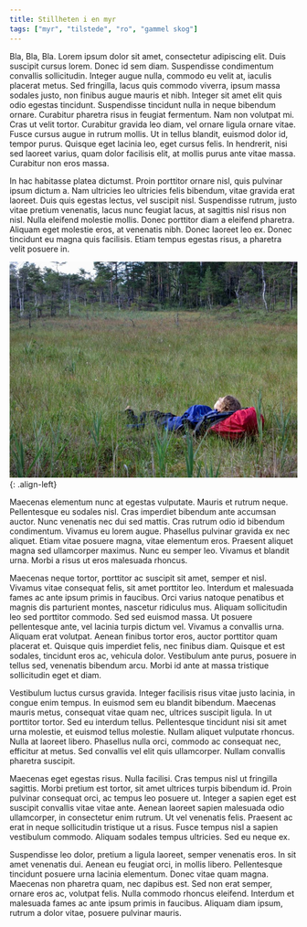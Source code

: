 ```yaml
---
title: Stillheten i en myr
tags: ["myr", "tilstede", "ro", "gammel skog"]
---
```


Bla, Bla, Bla. Lorem ipsum dolor sit amet, consectetur adipiscing elit. Duis suscipit cursus lorem. Donec id sem diam. Suspendisse condimentum convallis sollicitudin. Integer augue nulla, commodo eu velit at, iaculis placerat metus. Sed fringilla, lacus quis commodo viverra, ipsum massa sodales justo, non finibus augue mauris et nibh. Integer sit amet elit quis odio egestas tincidunt. Suspendisse tincidunt nulla in neque bibendum ornare. Curabitur pharetra risus in feugiat fermentum. Nam non volutpat mi. Cras ut velit tortor. Curabitur gravida leo diam, vel ornare ligula ornare vitae. Fusce cursus augue in rutrum mollis. Ut in tellus blandit, euismod dolor id, tempor purus. Quisque eget lacinia leo, eget cursus felis. In hendrerit, nisi sed laoreet varius, quam dolor facilisis elit, at mollis purus ante vitae massa. Curabitur non eros massa.

In hac habitasse platea dictumst. Proin porttitor ornare nisl, quis pulvinar ipsum dictum a. Nam ultricies leo ultricies felis bibendum, vitae gravida erat laoreet. Duis quis egestas lectus, vel suscipit nisl. Suspendisse rutrum, justo vitae pretium venenatis, lacus nunc feugiat lacus, at sagittis nisl risus non nisl. Nulla eleifend molestie mollis. Donec porttitor diam a eleifend pharetra. Aliquam eget molestie eros, at venenatis nibh. Donec laoreet leo ex. Donec tincidunt eu magna quis facilisis. Etiam tempus egestas risus, a pharetra velit posuere in.

![image-left](/assets/images/anna-hviler-i-myra-XL.jpg){: .align-left}

Maecenas elementum nunc at egestas vulputate. Mauris et rutrum neque. Pellentesque eu sodales nisl. Cras imperdiet bibendum ante accumsan auctor. Nunc venenatis nec dui sed mattis. Cras rutrum odio id bibendum condimentum. Vivamus eu lorem augue. Phasellus pulvinar gravida ex nec aliquet. Etiam vitae posuere magna, vitae elementum eros. Praesent aliquet magna sed ullamcorper maximus. Nunc eu semper leo. Vivamus et blandit urna. Morbi a risus ut eros malesuada rhoncus.

Maecenas neque tortor, porttitor ac suscipit sit amet, semper et nisl. Vivamus vitae consequat felis, sit amet porttitor leo. Interdum et malesuada fames ac ante ipsum primis in faucibus. Orci varius natoque penatibus et magnis dis parturient montes, nascetur ridiculus mus. Aliquam sollicitudin leo sed porttitor commodo. Sed sed euismod massa. Ut posuere pellentesque ante, vel lacinia turpis dictum vel. Vivamus a convallis urna. Aliquam erat volutpat. Aenean finibus tortor eros, auctor porttitor quam placerat et. Quisque quis imperdiet felis, nec finibus diam. Quisque et est sodales, tincidunt eros ac, vehicula dolor. Vestibulum ante purus, posuere in tellus sed, venenatis bibendum arcu. Morbi id ante at massa tristique sollicitudin eget et diam.

Vestibulum luctus cursus gravida. Integer facilisis risus vitae justo lacinia, in congue enim tempus. In euismod sem eu blandit bibendum. Maecenas mauris metus, consequat vitae quam nec, ultrices suscipit ligula. In ut porttitor tortor. Sed eu interdum tellus. Pellentesque tincidunt nisi sit amet urna molestie, et euismod tellus molestie. Nullam aliquet vulputate rhoncus. Nulla at laoreet libero. Phasellus nulla orci, commodo ac consequat nec, efficitur at metus. Sed convallis vel elit quis ullamcorper. Nullam convallis pharetra suscipit.

Maecenas eget egestas risus. Nulla facilisi. Cras tempus nisl ut fringilla sagittis. Morbi pretium est tortor, sit amet ultrices turpis bibendum id. Proin pulvinar consequat orci, ac tempus leo posuere ut. Integer a sapien eget est suscipit convallis vitae vitae ante. Aenean laoreet sapien malesuada odio ullamcorper, in consectetur enim rutrum. Ut vel venenatis felis. Praesent ac erat in neque sollicitudin tristique ut a risus. Fusce tempus nisl a sapien vestibulum commodo. Aliquam sodales tempus ultricies. Sed eu neque ex.

Suspendisse leo dolor, pretium a ligula laoreet, semper venenatis eros. In sit amet venenatis dui. Aenean eu feugiat orci, in mollis libero. Pellentesque tincidunt posuere urna lacinia elementum. Donec vitae quam magna. Maecenas non pharetra quam, nec dapibus est. Sed non erat semper, ornare eros ac, volutpat felis. Nulla commodo rhoncus eleifend. Interdum et malesuada fames ac ante ipsum primis in faucibus. Aliquam diam ipsum, rutrum a dolor vitae, posuere pulvinar mauris.
